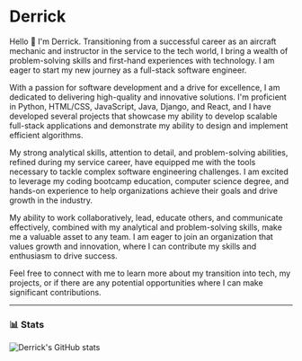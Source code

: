 # Derrick 

Hello 👋 I'm Derrick. Transitioning from a successful career as an aircraft mechanic and instructor in the service to the tech world, I bring a wealth of problem-solving skills and first-hand experiences with technology. I am eager to start my new journey as a full-stack software engineer.

With a passion for software development and a drive for excellence, I am dedicated to delivering high-quality and innovative solutions. I'm proficient in Python, HTML/CSS, JavaScript, Java, Django, and React, and I have developed several projects that showcase my ability to develop scalable full-stack applications and demonstrate my ability to design and implement efficient algorithms.

My strong analytical skills, attention to detail, and problem-solving abilities, refined during my service career, have equipped me with the tools necessary to tackle complex software engineering challenges. I am excited to leverage my coding bootcamp education, computer science degree, and hands-on experience to help organizations achieve their goals and drive growth in the industry.

My ability to work collaboratively, lead, educate others, and communicate effectively, combined with my analytical and problem-solving skills, make me a valuable asset to any team. I am eager to join an organization that values growth and innovation, where I can contribute my skills and enthusiasm to drive success.

Feel free to connect with me to learn more about my transition into tech, my projects, or if there are any potential opportunities where I can make significant contributions.


---




### 📊 Stats

![Derrick's GitHub stats](https://github-readme-stats.vercel.app/api?username=sancdd01&show_icons=true&theme=github_dark)


#


